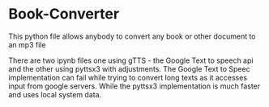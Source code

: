 # Book-Converter
This python file allows anybody to convert any book or other document to an mp3 file

There are two ipynb files one using gTTS - the Google Text to speech api and the other using pyttsx3 with adjustments.
The Google Text to Speec implementation can fail while trying to convert long texts as it accesses  input from google servers.  While the pyttsx3 implementation is much faster and uses local system data.
